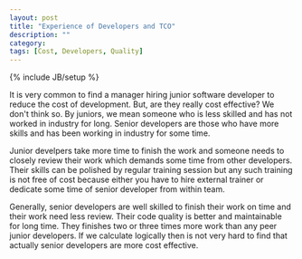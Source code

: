 ```yaml
---
layout: post
title: "Experience of Developers and TCO"
description: ""
category: 
tags: [Cost, Developers, Quality]
---
```

{% include JB/setup %}

It is very common to find a manager hiring junior software developer to reduce the cost of development. But, are they really cost effective? We don't think so. By juniors, we mean someone who is less skilled and has not worked in industry for long. Senior developers are those who have more skills and has been working in industry for some time.

Junior develpers take more time to finish the work and someone  needs to closely review their work which demands some time from other developers. Their skills can be polished by regular training session but any such training is not free of cost because either you have to hire external trainer or dedicate some time of senior developer from within team.

Generally, senior developers are well skilled to finish their work on time and their work need less review. Their code quality is better and maintainable for long time. They finishes two or three times more work than any peer junior developers. If we calculate logically then is not very hard to find that actually senior developers are more cost effective.
